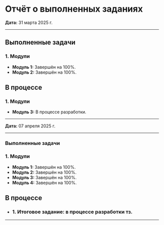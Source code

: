 # Отчёт о выполненных заданиях  
**Дата:** 31 марта 2025 г.  

---

## Выполненные задачи  
### 1. **Модули**  
- **Модуль 1:** Завершён на 100%.  
- **Модуль 2:** Завершён на 100%.  

## В процессе
### 1. **Модули**  
- **Модуль 3:** В процессе разработки.  

---

**Дата:** 07 апреля 2025 г.  

---
### Выполненные задачи
### 1. **Модули**  
- **Модуль 1:** Завершён на 100%.  
- **Модуль 2:** Завершён на 100%.
- **Модуль 3:** Завершён на 100%.
- **Модуль 4:** Завершён на 100%.

## В процессе
- ### 1. **Итоговое задание:** в процессе разработки тз. 

---
